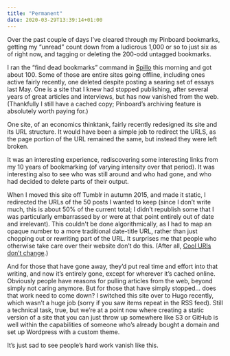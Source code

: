 ```yaml
---
title: "Permanent"
date: 2020-03-29T13:39:14+01:00
---
```


Over the past couple of days I’ve cleared through my Pinboard bookmarks, getting my “unread” count down from a ludicrous 1,000 or so to just six as of right now, and tagging or deleting the 200-odd untagged bookmarks.

I ran the “find dead bookmarks” command in [Spillo][] this morning and got about 100.
Some of those are entire sites going offline, including ones active fairly recently, one deleted despite posting a searing set of essays last May.
One is a site that I knew had stopped publishing, after several years of great articles and interviews, but has now vanished from the web.
(Thankfully I still have a cached copy; Pinboard’s archiving feature is absolutely worth paying for.)

[Spillo]: https://bananafishsoftware.com/products/spillo/

One site, of an economics thinktank, fairly recently redesigned its site and its URL structure.
It would have been a simple job to redirect the URLS, as the page portion of the URL remained the same, but instead they were left broken.

It was an interesting experience, rediscovering some interesting links from my 10 years of bookmarking (of varying intensity over that period).
It was interesting also to see who was still around and who had gone, and who had decided to delete parts of their output.

When I moved this site off Tumblr in autumn 2015, and made it static, I redirected the URLs of the 50 posts I wanted to keep (since I don’t write much, this is about 50% of the current total; I didn’t republish some that I was particularly embarrassed by or were at that point entirely out of date and irrelevant).
This couldn't be done algorithmically, as I had to map an opaque number to a more traditional date-title URL, rather than just chopping out or rewriting part of the URL.
It surprises me that people who otherwise take care over their website don’t do this.
(After all, [Cool URIs don’t change][cool].)

[cool]: https://www.w3.org/Provider/Style/URI

And for those that have gone away, they’d put real time and effort into that writing, and now it’s entirely gone, except for wherever it’s cached online.
Obviously people have reasons for pulling articles from the web, beyond simply not caring anymore.
But for those that have simply stopped… does that work need to come down?
I switched this site over to Hugo recently, which wasn’t a huge job (sorry if you saw items repeat in the RSS feed).
Still a technical task, true, but we’re at a point now where creating a static version of a site that you can just throw up somewhere like S3 or GitHub is well within the capabilities of someone who’s already bought a domain and set up Wordpress with a custom theme.

It’s just sad to see people’s hard work vanish like this.
